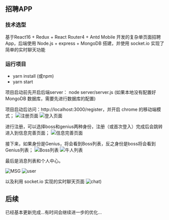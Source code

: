 ## 招聘APP

### 技术选型
基于React16 + Redux + React Router4 + Antd Mobile 开发的复杂单页面招聘App，后端使用 Node.js + express + MongoDB 搭建，并使用 socket.io 实现了简单的实时聊天功能

### 运行项目
- yarn install (或npm)
- yarn start 

项目启动前先开启后端server： node server/server.js (如果本地没有配置好 MongoDB 数据库，需要先进行数据库的配置)

项目启动后访问：http://localhost:3000/register，并开启 chrome 的移动端模式；
![注册页面](./public/images/register.png)  ![登入页面](./public/images/login.png)

进行注册，可以选择boss和genius两种身份，注册（或首次登入）完成后会跳转进入到信息完善页面；
![信息完善页面](./public/images/profile.png)

接下来，如果身份是Genius，将会看到Boss列表，反之身份是boss将会看到Genius列表；
![Boss列表](./public/images/boss.png) ![牛人列表](./public/images/genius.png)

最后是消息列表和个人中心。

![MSG](./public/images/msg.png) ![user](./public/images/user.png)

以及利用 socket.io 实现的实时聊天页面
![chat](./public/images/chat.png))

## 后续
已经基本更新完成...有时间会继续进一步的优化...

